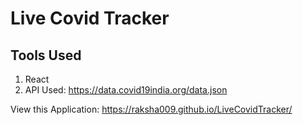 # Live Covid Tracker

## Tools Used
1. React
2. API Used: https://data.covid19india.org/data.json

View this Application: https://raksha009.github.io/LiveCovidTracker/
